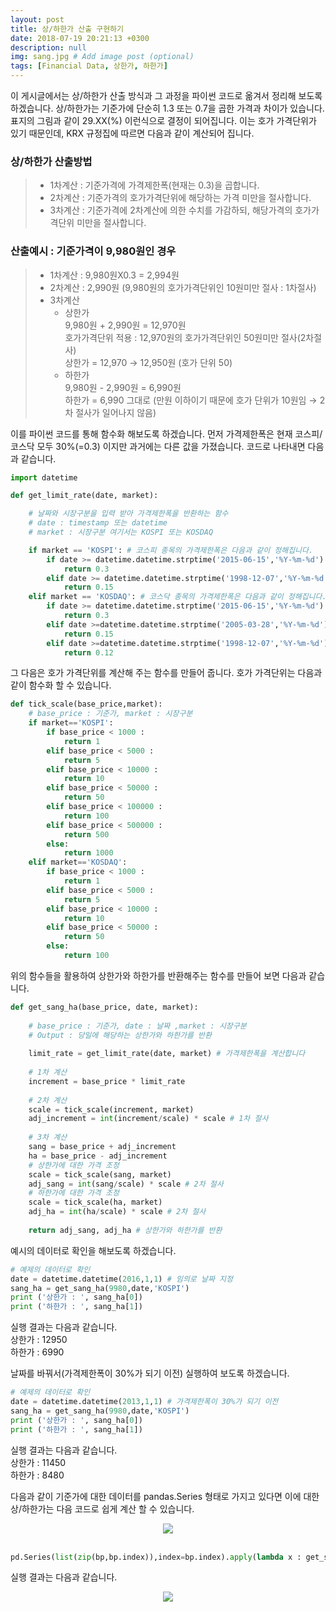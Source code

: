 ```yaml
---
layout: post
title: 상/하한가 산출 구현하기
date: 2018-07-19 20:21:13 +0300
description: null
img: sang.jpg # Add image post (optional)
tags: [Financial Data, 상한가, 하한가]
---
```

이 게시글에서는 상/하한가 산출 방식과 그 과정을 파이썬 코드로 옮겨서 정리해 보도록 하겠습니다.
상/하한가는 기준가에 단순히 1.3 또는 0.7을 곱한 가격과 차이가 있습니다. 표지의 그림과 같이 29.XX(%) 이런식으로 결정이 되어집니다. 이는 호가 가격단위가 있기 때문인데, KRX 규정집에 따르면 다음과 같이 계산되어 집니다.

### 상/하한가 산출방법<br>
>* 1차계산 : 기준가격에 가격제한폭(현재는 0.3)을 곱합니다.<br>
>* 2차계산 : 기준가격의 호가가격단위에 해당하는 가격 미만을 절사합니다.<br>
>* 3차계산 : 기준가격에 2차계산에 의한 수치를 가감하되, 해당가격의 호가가격단위 미만을 절사합니다.<br>


### 산출예시 : 기준가격이 9,980원인 경우<br>
>* 1차계산 : 9,980원X0.3 = 2,994원<br>
>* 2차계산 : 2,990원 (9,980원의 호가가격단위인 10원미만 절사 : 1차절사)<br>
>* 3차계산<br>
>   * 상한가<br>
    9,980원 + 2,990원 = 12,970원<br>
    호가가격단위 적용 : 12,970원의 호가가격단위인 50원미만 절사(2차절사)<br>
    상한가 = 12,970 → 12,950원 (호가 단위 50)<br>
>   * 하한가<br>
    9,980원 - 2,990원 = 6,990원<br>
    하한가 = 6,990 그대로 (만원 이하이기 때문에 호가 단위가 10원임 → 2차 절사가 일어나지 않음)<br>
    
이를 파이썬 코드를 통해 함수화 해보도록 하겠습니다. 먼저 가격제한폭은 현재 코스피/코스닥 모두 30%(=0.3) 이지만 과거에는 다른 값을 가졌습니다. 코드로 나타내면 다음과 같습니다.

```python
import datetime

def get_limit_rate(date, market): 

    # 날짜와 시장구분을 입력 받아 가격제한폭을 반환하는 함수
    # date : timestamp 또는 datetime
    # market : 시장구분 여기서는 KOSPI 또는 KOSDAQ

    if market == 'KOSPI': # 코스피 종목의 가격제한폭은 다음과 같이 정해집니다.
        if date >= datetime.datetime.strptime('2015-06-15','%Y-%m-%d'):
            return 0.3 
        elif date >= datetime.datetime.strptime('1998-12-07','%Y-%m-%d'):
            return 0.15
    elif market == 'KOSDAQ': # 코스닥 종목의 가격제한폭은 다음과 같이 정해집니다.
        if date >= datetime.datetime.strptime('2015-06-15','%Y-%m-%d'):
            return 0.3
        elif date >=datetime.datetime.strptime('2005-03-28','%Y-%m-%d'):
            return 0.15 
        elif date >=datetime.datetime.strptime('1998-12-07','%Y-%m-%d'):
            return 0.12
```

그 다음은 호가 가격단위를 계산해 주는 함수를 만들어 줍니다. 호가 가격단위는 다음과 같이 함수화 할 수 있습니다.

```python
def tick_scale(base_price,market): 
    # base_price : 기준가, market : 시장구분
    if market=='KOSPI':
        if base_price < 1000 :
            return 1
        elif base_price < 5000 :
            return 5
        elif base_price < 10000 :
            return 10
        elif base_price < 50000 :
            return 50
        elif base_price < 100000 :
            return 100
        elif base_price < 500000 :
            return 500
        else:
            return 1000
    elif market=='KOSDAQ':
        if base_price < 1000 :
            return 1
        elif base_price < 5000 :
            return 5
        elif base_price < 10000 :
            return 10
        elif base_price < 50000 :
            return 50
        else:
            return 100
```

위의 함수들을 활용하여 상한가와 하한가를 반환해주는 함수를 만들어 보면 다음과 같습니다.

```python
def get_sang_ha(base_price, date, market): 
    
    # base_price : 기준가, date : 날짜 ,market : 시장구분
    # Output : 당일에 해당하는 상한가와 하한가를 반환
    
    limit_rate = get_limit_rate(date, market) # 가격제한폭을 계산합니다
    
    # 1차 계산
    increment = base_price * limit_rate
    
    # 2차 계산
    scale = tick_scale(increment, market)
    adj_increment = int(increment/scale) * scale # 1차 절사
    
    # 3차 계산
    sang = base_price + adj_increment
    ha = base_price - adj_increment
    # 상한가에 대한 가격 조정
    scale = tick_scale(sang, market)
    adj_sang = int(sang/scale) * scale # 2차 절사
    # 하한가에 대한 가격 조정
    scale = tick_scale(ha, market)
    adj_ha = int(ha/scale) * scale # 2차 절사
    
    return adj_sang, adj_ha # 상한가와 하한가를 반환
```

예시의 데이터로 확인을 해보도록 하겠습니다.

```python
# 예제의 데이터로 확인
date = datetime.datetime(2016,1,1) # 임의로 날짜 지정
sang_ha = get_sang_ha(9980,date,'KOSPI')
print ('상한가 : ', sang_ha[0])
print ('하한가 : ', sang_ha[1])
```
실행 결과는 다음과 같습니다.<br>
상한가 :  12950<br>
하한가 :  6990<br>

날짜를 바꿔서(가격제한폭이 30%가 되기 이전) 실행하여 보도록 하겠습니다.
```python
# 예제의 데이터로 확인
date = datetime.datetime(2013,1,1) # 가격제한폭이 30%가 되기 이전
sang_ha = get_sang_ha(9980,date,'KOSPI')
print ('상한가 : ', sang_ha[0])
print ('하한가 : ', sang_ha[1])
```
실행 결과는 다음과 같습니다.<br>
상한가 :  11450<br>
하한가 :  8480<br>

다음과 같이 기준가에 대한 데이터를 pandas.Series 형태로 가지고 있다면 이에 대한 상/하한가는 다음 코드로 쉽게 계산 할 수 있습니다.
<center><img src="https://trello-attachments.s3.amazonaws.com/5b29ec749cfb0d90ada47d03/5b5098b1d2cbbcfba8c16357/1a02b9eb0c70d922eefd359bd1a45b8b/image.png"></center>

<br>

```python
pd.Series(list(zip(bp,bp.index)),index=bp.index).apply(lambda x : get_sang_ha(x[0],x[1],'KOSPI'))
``` 

실행 결과는 다음과 같습니다.

<center><img src="https://trello-attachments.s3.amazonaws.com/5b29ec749cfb0d90ada47d03/5b5098b1d2cbbcfba8c16357/cdd640823bc54bba77c95175f771ceac/image.png"></center>